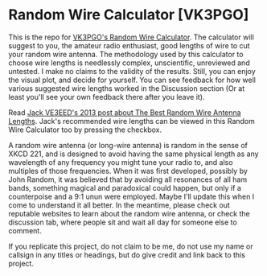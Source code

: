 # Random Wire Calculator [VK3PGO]

This is the repo for [VK3PGO's Random Wire Calculator](https://pengowray.github.io/random-wire-calc/). The calculator will suggest to you, the amateur radio enthusiast, good lengths of wire to cut your random wire antenna. The methodology used by this calculator to choose wire lengths is needlessly complex, unscientific, unreviewed and untested. I make no claims to the validity of the results. Still, you can enjoy the visual plot, and decide for yourself. You can see feedback for how well various suggested wire lengths worked in the Discussion section (Or at least you'll see your own feedback there after you leave it).

Read [Jack VE3EED's 2013 post about The Best Random Wire Antenna Lengths](https://www.hamuniverse.com/randomwireantennalengths.html). Jack's recommended wire lengths can be viewed in this Random Wire Calculator too by pressing the checkbox.

A random wire antenna (or long-wire antenna) is random in the sense of XKCD 221, and is designed to avoid having the same physical length as any wavelength of any frequency you might tune your radio to, and also multiples of those frequencies. When it was first developed, possibly by John Random, it was believed that by avoiding all resonances of all ham bands, something magical and paradoxical could happen, but only if a counterpoise and a 9:1 unun were employed. Maybe I'll update this when I come to understand it all better. In the meantime, please check out reputable websites to learn about the random wire antenna, or check the discussion tab, where people sit and wait all day for someone else to comment.

If you replicate this project, do not claim to be me, do not use my name or callsign in any titles or headings, but do give credit and link back to this project.

